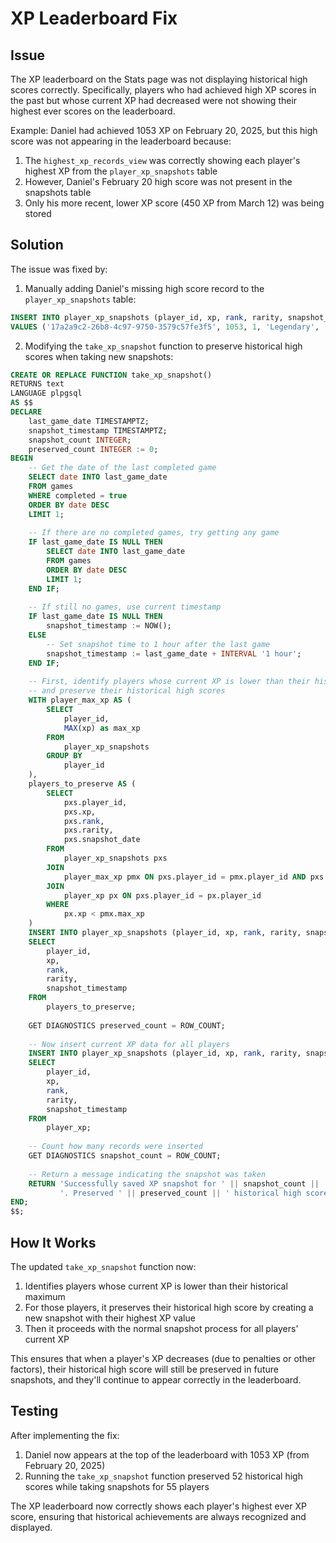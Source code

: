 # XP Leaderboard Fix

## Issue
The XP leaderboard on the Stats page was not displaying historical high scores correctly. Specifically, players who had achieved high XP scores in the past but whose current XP had decreased were not showing their highest ever scores on the leaderboard.

Example: Daniel had achieved 1053 XP on February 20, 2025, but this high score was not appearing in the leaderboard because:
1. The `highest_xp_records_view` was correctly showing each player's highest XP from the `player_xp_snapshots` table
2. However, Daniel's February 20 high score was not present in the snapshots table
3. Only his more recent, lower XP score (450 XP from March 12) was being stored

## Solution
The issue was fixed by:

1. Manually adding Daniel's missing high score record to the `player_xp_snapshots` table:
```sql
INSERT INTO player_xp_snapshots (player_id, xp, rank, rarity, snapshot_date)
VALUES ('17a2a9c2-26b8-4c97-9750-3579c57fe3f5', 1053, 1, 'Legendary', '2025-02-20 00:59:59.999+00');
```

2. Modifying the `take_xp_snapshot` function to preserve historical high scores when taking new snapshots:
```sql
CREATE OR REPLACE FUNCTION take_xp_snapshot()
RETURNS text
LANGUAGE plpgsql
AS $$
DECLARE
    last_game_date TIMESTAMPTZ;
    snapshot_timestamp TIMESTAMPTZ;
    snapshot_count INTEGER;
    preserved_count INTEGER := 0;
BEGIN
    -- Get the date of the last completed game
    SELECT date INTO last_game_date 
    FROM games 
    WHERE completed = true 
    ORDER BY date DESC 
    LIMIT 1;
    
    -- If there are no completed games, try getting any game
    IF last_game_date IS NULL THEN
        SELECT date INTO last_game_date 
        FROM games 
        ORDER BY date DESC 
        LIMIT 1;
    END IF;
    
    -- If still no games, use current timestamp
    IF last_game_date IS NULL THEN
        snapshot_timestamp := NOW();
    ELSE
        -- Set snapshot time to 1 hour after the last game
        snapshot_timestamp := last_game_date + INTERVAL '1 hour';
    END IF;
    
    -- First, identify players whose current XP is lower than their historical max
    -- and preserve their historical high scores
    WITH player_max_xp AS (
        SELECT 
            player_id,
            MAX(xp) as max_xp
        FROM 
            player_xp_snapshots
        GROUP BY 
            player_id
    ),
    players_to_preserve AS (
        SELECT 
            pxs.player_id,
            pxs.xp,
            pxs.rank,
            pxs.rarity,
            pxs.snapshot_date
        FROM 
            player_xp_snapshots pxs
        JOIN 
            player_max_xp pmx ON pxs.player_id = pmx.player_id AND pxs.xp = pmx.max_xp
        JOIN 
            player_xp px ON pxs.player_id = px.player_id
        WHERE 
            px.xp < pmx.max_xp
    )
    INSERT INTO player_xp_snapshots (player_id, xp, rank, rarity, snapshot_date)
    SELECT 
        player_id, 
        xp,
        rank,
        rarity,
        snapshot_timestamp
    FROM 
        players_to_preserve;
    
    GET DIAGNOSTICS preserved_count = ROW_COUNT;
    
    -- Now insert current XP data for all players
    INSERT INTO player_xp_snapshots (player_id, xp, rank, rarity, snapshot_date)
    SELECT 
        player_id, 
        xp,
        rank,
        rarity,
        snapshot_timestamp
    FROM 
        player_xp;
    
    -- Count how many records were inserted
    GET DIAGNOSTICS snapshot_count = ROW_COUNT;
    
    -- Return a message indicating the snapshot was taken
    RETURN 'Successfully saved XP snapshot for ' || snapshot_count || ' players with timestamp ' || snapshot_timestamp || 
           '. Preserved ' || preserved_count || ' historical high scores.';
END;
$$;
```

## How It Works
The updated `take_xp_snapshot` function now:

1. Identifies players whose current XP is lower than their historical maximum
2. For those players, it preserves their historical high score by creating a new snapshot with their highest XP value
3. Then it proceeds with the normal snapshot process for all players' current XP

This ensures that when a player's XP decreases (due to penalties or other factors), their historical high score will still be preserved in future snapshots, and they'll continue to appear correctly in the leaderboard.

## Testing
After implementing the fix:
1. Daniel now appears at the top of the leaderboard with 1053 XP (from February 20, 2025)
2. Running the `take_xp_snapshot` function preserved 52 historical high scores while taking snapshots for 55 players

The XP leaderboard now correctly shows each player's highest ever XP score, ensuring that historical achievements are always recognized and displayed.
